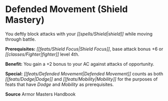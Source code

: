 ﻿---
cssclass: [feats]

---
# Defended Movement (Shield Mastery)

You deftly block attacks with your _[[spells/Shield|shield]]_ while moving through battle.

**Prerequisites:** _[[feats/Shield Focus|Shield Focus]]_, base attack bonus +6 or _[[classes/Fighter|fighter]]_ level 4th.

**Benefit:** You gain a +2 bonus to your AC against attacks of opportunity.

**Special:** _[[feats/Defended Movement|Defended Movement]]_ counts as both _[[feats/Dodge|Dodge]]_ and _[[feats/Mobility|Mobility]]_ for the purposes of feats that have _Dodge_ and _Mobility_ as prerequisites.

**Source** Armor Masters Handbook